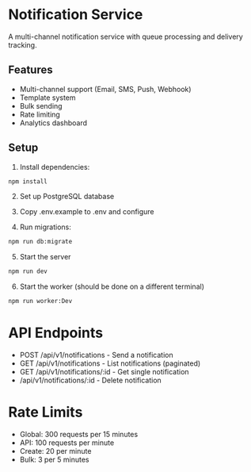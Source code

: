 # Notification Service

A multi-channel notification service with queue processing and delivery tracking.

## Features
- Multi-channel support (Email, SMS, Push, Webhook)
- Template system
- Bulk sending
- Rate limiting
- Analytics dashboard

## Setup

1. Install dependencies:
```bash
npm install
```
2. Set up PostgreSQL database

3. Copy .env.example to .env and configure

4. Run migrations:

```bash
npm run db:migrate
```

5. Start the server

```bash
npm run dev
```

6. Start the worker (should be done on a different terminal)

```bash
npm run worker:Dev
```

# API Endpoints

- POST /api/v1/notifications - Send a notification
- GET /api/v1/notifications - List notifications (paginated)
- GET /api/v1/notifications/:id - Get single notification
-  /api/v1/notifications/:id - Delete notification

# Rate Limits

- Global: 300 requests per 15 minutes
- API: 100 requests per minute
- Create: 20 per minute
- Bulk: 3 per 5 minutes